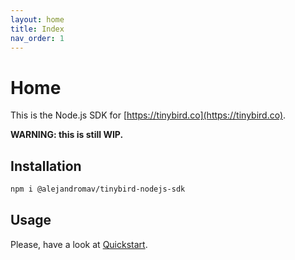 ```yaml
---
layout: home
title: Index
nav_order: 1
---
```


# Home

This is the Node.js SDK for [https://tinybird.co](https://tinybird.co).

**WARNING: this is still WIP.**

## Installation

```bash
npm i @alejandromav/tinybird-nodejs-sdk
```

## Usage

Please, have a look at [Quickstart](./quickstart.markdown).
